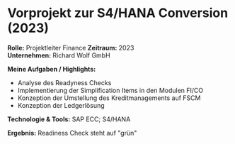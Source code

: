 # Vorprojekt zur S4/HANA Conversion (2023)

**Rolle:** Projektleiter Finance 
**Zeitraum:** 2023  
**Unternehmen:** Richard Wolf GmbH

**Meine Aufgaben / Highlights:**
-	Analyse des Readyness Checks
-	Implementierung der Simplification Items in den Modulen FI/CO
-	Konzeption der Umstellung des Kreditmanagements auf FSCM
-	Konzeption der Ledgerlösung

**Technologie & Tools:** SAP ECC; S4/HANA

**Ergebnis:** Readiness Check steht auf "grün"
